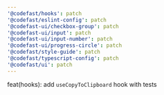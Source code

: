 ```yaml
---
'@codefast/hooks': patch
'@codefast/eslint-config': patch
'@codefast-ui/checkbox-group': patch
'@codefast-ui/input': patch
'@codefast-ui/input-number': patch
'@codefast-ui/progress-circle': patch
'@codefast/style-guide': patch
'@codefast/typescript-config': patch
'@codefast/ui': patch
---
```


feat(hooks): add `useCopyToClipboard` hook with tests
